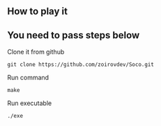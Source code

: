 ## How to play it
## You need to pass steps below

Clone it from github
```
git clone https://github.com/zoirovdev/Soco.git
```

Run command 
```
make
```

Run executable
```
./exe
```

